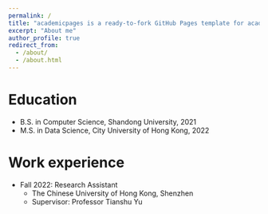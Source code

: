 ```yaml
---
permalink: /
title: "academicpages is a ready-to-fork GitHub Pages template for academic personal websites"
excerpt: "About me"
author_profile: true
redirect_from: 
  - /about/
  - /about.html
---
```


Education
======
* B.S. in Computer Science, Shandong University, 2021
* M.S. in Data Science, City University of Hong Kong, 2022

Work experience
======
* Fall 2022: Research Assistant
  * The Chinese University of Hong Kong, Shenzhen
  * Supervisor: Professor Tianshu Yu
